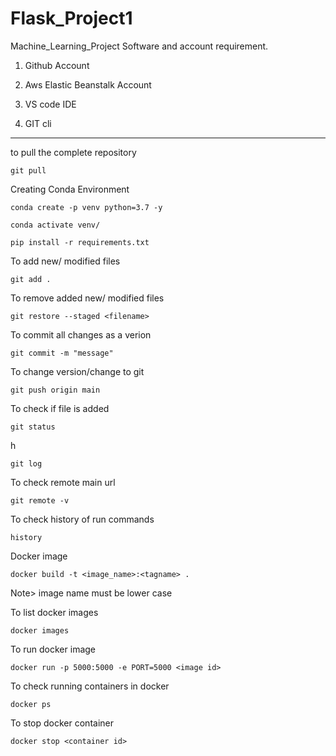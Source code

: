 # Flask_Project1
Machine_Learning_Project
Software and account requirement.

1. Github Account 

2. Aws Elastic Beanstalk Account

3. VS code IDE

4. GIT cli
---

to pull the complete repository
```
git pull
```

Creating Conda Environment
```
conda create -p venv python=3.7 -y
```

```
conda activate venv/
```

```
pip install -r requirements.txt
```

To add new/ modified files
```
git add .
```

To remove added new/ modified files
```
git restore --staged <filename>
```

To commit all changes as a verion 
```
git commit -m "message"
```

To change version/change to git
```
git push origin main
```

To check if file is added
```
git status
```
h
```
git log
```

To check remote main url
```
git remote -v
```

To check history of run commands
```
history
```

Docker image
```
docker build -t <image_name>:<tagname> .
```
Note> image name must be lower case

To list docker images
```
docker images
```

To run docker image
```
docker run -p 5000:5000 -e PORT=5000 <image id>
```

To check running containers in docker
```
docker ps
```

To stop docker container
```
docker stop <container id>
```
